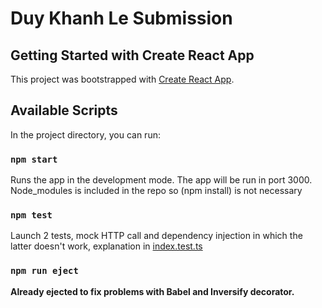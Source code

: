 # Duy Khanh Le Submission
## Getting Started with Create React App

This project was bootstrapped with [Create React App](https://github.com/facebook/create-react-app).

## Available Scripts

In the project directory, you can run:

### `npm start`

Runs the app in the development mode. The app will be run in port 3000. Node_modules is included in the repo so (npm install) is not necessary

### `npm test`

Launch 2 tests, mock HTTP call and dependency injection in which the latter doesn't work, explanation in 
[index.test.ts](https://github.com/mustachebutter/tactable-interview-code/blob/b907a6307ba46489b1a1ddd97cb8d5392495c652/src/index.test.ts#L9-L13)
### `npm run eject`

**Already ejected to fix problems with Babel and Inversify decorator.**
